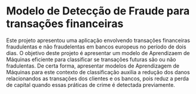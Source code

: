 # Modelo de Detecção de Fraude para transações financeiras

Este projeto apresentou uma aplicação envolvendo transações financeiras fraudulentas e não fraudelentas em bancos europeus no período de dois dias. O objetivo deste projeto é apresentar um modelo de Aprendizaem de Máquinas eficiente para classificar se transações futuras são ou não fradulentas. De certa forma, apresentar modelos de Aprendizagem de Máquinas para este contexto de classificação auxilia a redução dos danos relacionandos as transações dos clientes e os bancos, pois reduz a perda de capital quando essas práticas de crime é detectada previamente.

